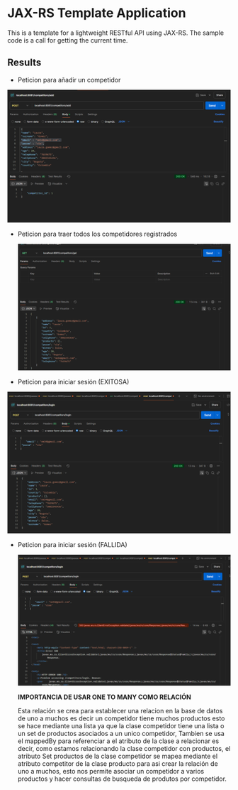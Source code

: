# JAX-RS Template Application

This is a template for a lightweight RESTful API using JAX-RS. The sample code is a call for getting the current time.
    
## Results

- Peticion para añadir un competidor

 ![Pantalla principal](img/foto1.png)

- Peticion para traer todos los competidores registrados

  ![Pantalla principal](img/fotico.png)

- Peticion para iniciar sesión (EXITOSA)

 ![Pantalla principal](img/foto3.png)

- Peticion para iniciar sesión (FALLIDA)

  ![Pantalla principal](img/foto4.png)

  **IMPORTANCIA DE USAR ONE TO MANY COMO RELACIÓN**

  Esta relación se crea para establecer una relacion en la base de datos de uno a muchos es decir un competidor tiene muchos productos esto se hace mediante una lista ya que la clase competidor tiene una lista o un set de productos asociados a un unico competidor, Tambien se usa el mappedBy para referenciar a el atributo de la clase a relacionar es decir, como estamos relacionando la clase competidor con productos, el atributo Set<Productos> productos de la clase competidor se mapea mediante el atributo competitor de la clase producto para asi crear la relación de uno a muchos, esto nos permite asociar un competidor a varios productos y hacer consultas de busqueda de produtos por competidor.
